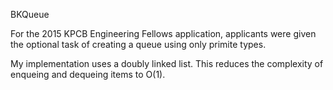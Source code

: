 BKQueue

For the 2015 KPCB Engineering Fellows application, applicants were given the optional task of
creating a queue using only primite types.

My implementation uses a doubly linked list. This reduces the complexity of enqueing and dequeing items to O(1).
